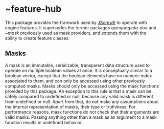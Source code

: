 # ~feature-hub

This package provides the framwork used by [JScrewIt](https://github.com/fasttime/JScrewIt) to
operate with engine features.
It supersedes the former packages *quinquaginta-duo* and *~mask* previously used as mask
providers, and extends them with the ability to create feature classes.

## Masks

A mask is an immutable, serializable, transparent data structure used to operate on multiple boolean
values at once.
It is conceptually similar to a boolean vector, except that the boolean elements have no numeric
index associated to them, and can only be accessed using other previously computed masks.
Masks should only be accessed using the mask functions provided by this package.
An exception to this rule is that a mask can be safely compared to undefined or null, because any
valid mask is different from undefined or null.
Apart from that, do not make any assumptions about the internal representation of masks, their type
or truthiness.
For performance reasons, mask functions do not check that their arguments are valid masks.
Passing anything other than a mask as an argument to a mask function results in undefined behavior.
